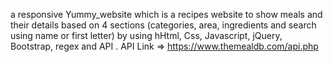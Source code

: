 a responsive Yummy_website which is a recipes website to show meals and their details 
based on 4 sections (categories, area, ingredients and search using name or first letter) 
by using hHtml, Css, Javascript, jQuery, Bootstrap, regex and API .
API Link => https://www.themealdb.com/api.php
